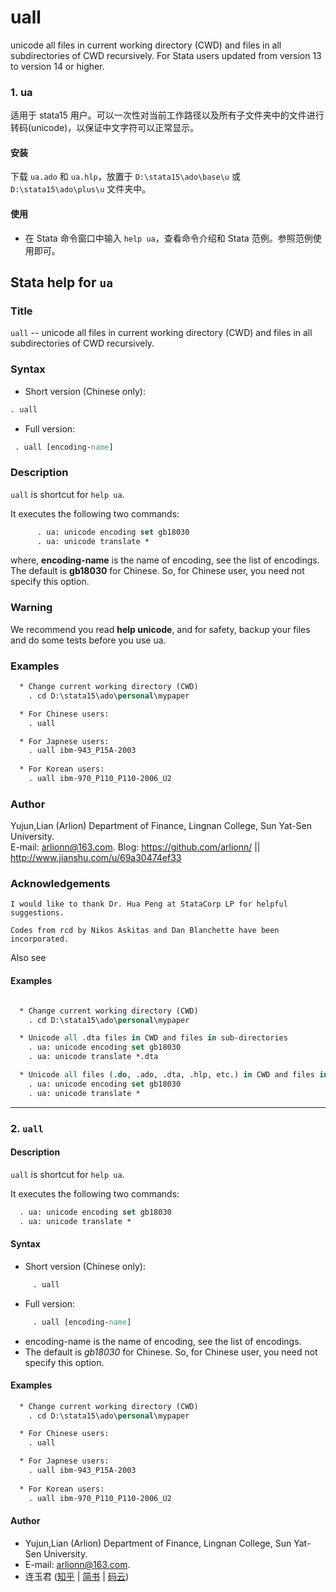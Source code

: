 # uall
unicode all files in current working directory (CWD) and files in all subdirectories of CWD recursively. For Stata users updated from version 13 to version 14 or higher.

### 1. ua 
适用于 stata15 用户。可以一次性对当前工作路径以及所有子文件夹中的文件进行转码(unicode)，以保证中文字符可以正常显示。

#### 安装
下载 `ua.ado` 和 `ua.hlp`，放置于 `D:\stata15\ado\base\u` 或 `D:\stata15\ado\plus\u` 文件夹中。

#### 使用
- 在 Stata 命令窗口中输入 `help ua`，查看命令介绍和 Stata 范例。参照范例使用即可。

## Stata help for `ua` 

### Title

`uall` -- unicode all files in current working directory (CWD) and files in all subdirectories of CWD recursively.


### Syntax

- Short version (Chinese only):

```stata
. uall
```
-  Full version:
```stata
 . uall [encoding-name]
```

### Description

`uall` is shortcut for `help ua`.

It executes the following two commands:
```stata
      . ua: unicode encoding set gb18030
      . ua: unicode translate *
```
where, **encoding-name** is the name of encoding, see the list of encodings.  The default is **gb18030** for Chinese. So, for Chinese user, you need not specify this option.

### Warning

We recommend you read **help unicode**, and for safety, backup your files and do some tests before you use ua.


### Examples
```stata
  * Change current working directory (CWD)
    . cd D:\stata15\ado\personal\mypaper

  * For Chinese users:
    . uall

  * For Japnese users:
    . uall ibm-943_P15A-2003
                
  * For Korean users:
    . uall ibm-970_P110_P110-2006_U2
```

                
### Author

Yujun,Lian (Arlion) Department of Finance, Lingnan College, Sun Yat-Sen University.    
E-mail: arlionn@163.com.
Blog: https://github.com/arlionn/  ||  http://www.jianshu.com/u/69a30474ef33


### Acknowledgements

    I would like to thank Dr. Hua Peng at StataCorp LP for helpful suggestions.

    Codes from rcd by Nikos Askitas and Dan Blanchette have been incorporated.



Also see

</pre>



#### Examples
```stata

  * Change current working directory (CWD)
    . cd D:\stata15\ado\personal\mypaper

  * Unicode all .dta files in CWD and files in sub-directories
    . ua: unicode encoding set gb18030
    . ua: unicode translate *.dta

  * Unicode all files (.do, .ado, .dta, .hlp, etc.) in CWD and files in sub-directories
    . ua: unicode encoding set gb18030
    . ua: unicode translate *

```

---
### 2. `uall` 

#### Description

`uall` is shortcut for `help ua`.

It executes the following two commands:
```stata
  . ua: unicode encoding set gb18030
  . ua: unicode translate *
```

#### Syntax

- Short version (Chinese only):
```stata
     . uall
```
- Full version:
```stata
     . uall [encoding-name]
```
- encoding-name is the name of encoding, see the list of encodings.  
- The default is *gb18030* for Chinese. So, for Chinese user, you need not specify this option.



#### Examples
```stata
  * Change current working directory (CWD)
    . cd D:\stata15\ado\personal\mypaper

  * For Chinese users:
    . uall

  * For Japnese users:
    . uall ibm-943_P15A-2003
                
  * For Korean users:
    . uall ibm-970_P110_P110-2006_U2
```

#### Author

- Yujun,Lian (Arlion) Department of Finance, Lingnan College, Sun Yat-Sen University.
- E-mail: arlionn@163.com.
- 连玉君 ([知乎](https://zhuanlan.zhihu.com/arlion) | [简书](http://www.jianshu.com/u/69a30474ef33) | [码云](https://gitee.com/arlionn))    

  


